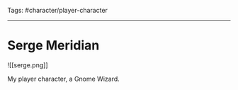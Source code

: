 Tags: #character/player-character

---

# Serge Meridian

![[serge.png]]

My player character, a Gnome Wizard.
